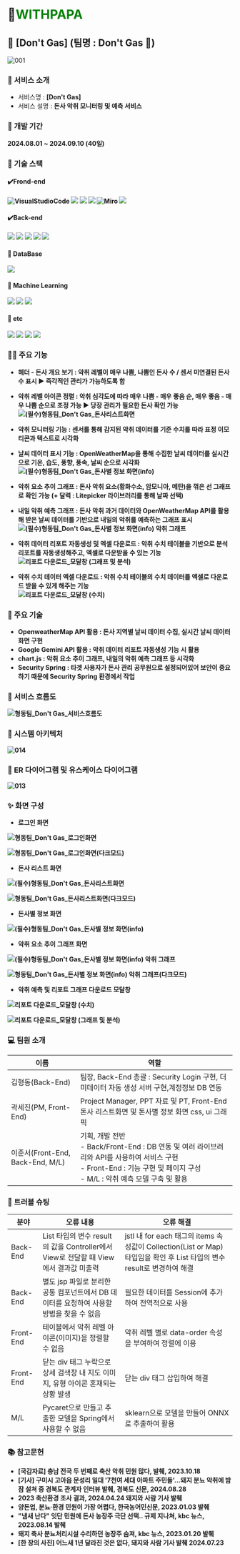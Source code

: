 # :pig:<span style="color:green">**WITHPAPA** </span>
## :pig: [Don't Gas] (팀명 : Don't Gas :dash:)
![001](https://github.com/user-attachments/assets/cb62fd3a-c8c0-4ef2-bf8b-e1dac5bc26f7)


### :open_file_folder: 서비스 소개
- 서비스명 : <b>[Don't Gas] </b>
- 서비스 설명 : <b>돈사 악취 모니터링 및 예측 서비스</b>
  <br>
### :calendar: 개발 기간 
<b> 2024.08.01 ~ 2024.09.10 (40일)


### :wrench: 기술 스택
#### ✔️Frond-end

![VisualStudioCode](https://img.shields.io/badge/Visual_Studio_Code-0078D4?style=for-the-badge&logo=visual%20studio%20code&logoColor=white)
<img src="https://img.shields.io/badge/html5-E34F26?style=for-the-badge&logo=html5&logoColor=white">
<img src="https://img.shields.io/badge/css-1572B6?style=for-the-badge&logo=css3&logoColor=white">
<img src="https://img.shields.io/badge/javascript-F7DF1E?style=for-the-badge&logo=javascript&logoColor=black">
![Miro](https://img.shields.io/badge/Miro-050038?style=for-the-badge&logo=Miro&logoColor=white)
<img src="https://img.shields.io/badge/bootstrap-7952B3?style=for-the-badge&logo=bootstrap&logoColor=white">


#### ✔️Back-end
<img src="https://img.shields.io/badge/apache tomcat-F8DC75?style=for-the-badge&logo=apachetomcat&logoColor=white">
<img src="https://img.shields.io/badge/Spring-6DB33F?style=for-the-badge&logo=Spring&logoColor=green">
<img src="https://img.shields.io/badge/Spring Boot-6DB33F?style=for-the-badge&logo=Spring Boot&logoColor=yellow">
<img src="https://img.shields.io/badge/Spring Security-6DB33F?style=for-the-badge&logo=springsecurity&logoColor=white">
<img src="https://img.shields.io/badge/Maven-C71A36?style=for-the-badge&logo=apachemaven&logoColor=white">

#### :file_folder: DataBase
<img src="https://img.shields.io/badge/mysql-4479A1?style=for-the-badge&logo=mysql&logoColor=white">

#### :space_invader: Machine Learning
<img src="https://img.shields.io/badge/Google Colab-F9AB00?style=for-the-badge&logo=googlecolab&logoColor=white">
<img src="https://img.shields.io/badge/scikitlearn-F7931E?style=for-the-badge&logo=scikitlearn&logoColor=white">
<img src="https://img.shields.io/badge/ONNX-005CED?style=for-the-badge&logo=onnx&logoColor=white">

#### :paperclip: etc
<img src="https://img.shields.io/badge/Eclipse IDE-2C2255?style=for-the-badge&logo=eclipseide&logoColor=white">
<img src="https://img.shields.io/badge/Google Gemini-8E75B2?style=for-the-badge&logo=googlegemini&logoColor=white">
<img src="https://img.shields.io/badge/github-181717?style=for-the-badge&logo=github&logoColor=white">
<img src="https://img.shields.io/badge/chart.js-FF6384?style=for-the-badge&logo=chartdotjs&logoColor=white">



### :pig::dash: 주요 기능
- 헤더 - 돈사 개요 보기 : 악취 레벨이 매우 나쁨, 나쁨인 돈사 수 / 센서 미연결된 돈사 수 표시 ▶ 즉각적인 관리가 가능하도록 함
- 악취 레벨 아이콘 정렬 : 악취 심각도에 따라 매우 나쁨 - 매우 좋음 순, 매우 좋음 - 매우 나쁨 순으로 조정 가능 ▶ 당장 관리가 필요한 돈사 확인 가능
  </br>
  ![(필수)형동팀_Don't Gas_돈사리스트화면](https://github.com/user-attachments/assets/f8a88cf0-246f-4b4e-adf6-b236f5256a25)
- 악취 모니터링 기능 : 센서를 통해 감지된 악취 데이터를 기준 수치를 따라 표정 이모티콘과 텍스트로 시각화
- 날씨 데이터 표시 기능 : OpenWeatherMap을 통해 수집한 날씨 데이터를 실시간으로 기온, 습도, 풍향, 풍속, 날씨 순으로 시각화
   </br>
  ![(필수)형동팀_Don't Gas_돈사별 정보 화면(info)](https://github.com/user-attachments/assets/d8946353-6969-4298-b0c4-d6c9234bd5fd)

- 악취 요소 추이 그래프 : 돈사 악취 요소(황화수소, 암모니아, 메탄)을 꺾은 선 그래프로 확인 가능 (+ 달력 : Litepicker 라이브러리를 통해 날짜 선택)
- 내일 악취 예측 그래프 : 돈사 악취 과거 데이터와 OpenWeatherMap API를 활용해 받은 날씨 데이터를 기반으로 내일의 악취를 예측하는 그래프 표시
  </br>
  ![(필수)형동팀_Don't Gas_돈사별 정보 화면(info) 악취 그래프](https://github.com/user-attachments/assets/8a6e9de6-f8c3-4120-be6c-d900dfe82d58)

- 악취 데이터 리포트 자동생성 및 엑셀 다운로드 : 악취 수치 테이블을 기반으로 분석 리포트를 자동생성해주고, 엑셀로 다운받을 수 있는 기능
   </br>
  ![리포트 다운로드_모달창 (그래프 및 분석)](https://github.com/user-attachments/assets/eb413079-7a76-48df-975f-ec95219a0a54)
- 악취 수치 데이터 엑셀 다운로드 : 악취 수치 테이블의 수치 데이터를 엑셀로 다운로드 받을 수 있게 해주는 기능
   </br>
  ![리포트 다운로드_모달창 (수치)](https://github.com/user-attachments/assets/44bb641c-b423-4f24-86f4-071bd406eaa6)

  

### :key: 주요 기술
- OpenweatherMap API 활용 : 돈사 지역별 날씨 데이터 수집, 실시간 날씨 데이터 화면 구현
- Google Gemini API 활용 : 악취 데이터 리포트 자동생성 기능 시 활용 
- chart.js : 악취 요소 추이 그래프, 내일의 악취 예측 그래프 등 시각화
- Security Spring : 타겟 사용자가 돈사 관리 공무원으로 설정되어있어 보안이 중요하기 때문에 Security Spring 환경에서 작업




### :notebook_with_decorative_cover: 서비스 흐름도
![형동팀_Don't Gas_서비스흐름도](https://github.com/user-attachments/assets/f7ae0628-86f6-4c5c-b5cb-639b86d846e2)


### :notebook_with_decorative_cover: 시스템 아키텍처

![014](https://github.com/user-attachments/assets/bb45a7d1-dc68-49d7-b4d8-d4051a6eab25)


### :pushpin: ER 다이어그램 및 유스케이스 다이어그램


![013](https://github.com/user-attachments/assets/a12fcdf6-2115-4dd7-958b-dd5926b9bee5)





### :sparkles: 화면 구성

- 로그인 화면
  

![형동팀_Don't Gas_로그인화면](https://github.com/user-attachments/assets/7aa2c94b-4fcb-4ae2-8ec9-9e6aca8a62f0)

![형동팀_Don't Gas_로그인화면(다크모드)](https://github.com/user-attachments/assets/bb8f8622-523f-4686-a444-a000341ab596)



- 돈사 리스트 화면

![(필수)형동팀_Don't Gas_돈사리스트화면](https://github.com/user-attachments/assets/eb559422-e054-462b-9a39-6700cfe427e4)

![형동팀_Don't Gas_돈사리스트화면(다크모드)](https://github.com/user-attachments/assets/f5e315bd-98c4-4908-ace0-3c40a2e8354c)




- 돈사별 정보 화면

![(필수)형동팀_Don't Gas_돈사별 정보 화면(info)](https://github.com/user-attachments/assets/2c8da2ce-a41f-4538-85b8-dadc9668b6e3)




- 악취 요소 추이 그래프 화면
  
![(필수)형동팀_Don't Gas_돈사별 정보 화면(info) 악취 그래프](https://github.com/user-attachments/assets/a2f0ddf5-c326-4ffc-b581-f3517b00c3a4)

![형동팀_Don't Gas_돈사별 정보 화면(info) 악취 그래프(다크모드)](https://github.com/user-attachments/assets/6b39033f-efa3-4150-ad89-adb9cdeba434)


- 악취 예측 및 리포트 그래프 다운로드 모달창
  
![리포트 다운로드_모달창 (수치)](https://github.com/user-attachments/assets/f4faa66e-5638-4ff8-b043-0cf992bb2d92)

![리포트 다운로드_모달창 (그래프 및 분석)](https://github.com/user-attachments/assets/80c4792d-055d-4687-a9fa-d14a23dc59d5)




### :computer: 팀원 소개


|이름    |역할          |
|--------|--------------|
|김형동(Back-End)|팀장, Back-End 총괄 : Security Login 구현, 더미데이터 자동 생성 서버 구현,계정정보 DB 연동|
|곽세진(PM, Front-End)| Project Manager, PPT 자료 및 PT, Front-End 돈사 리스트화면 및 돈사별 정보 화면 css, ui 그래픽|
|이준서(Front-End, Back-End, M/L)| 기획, 개발 전반 </br> - Back/Front-End : DB 연동 및 여러 라이브러리와 API를 사용하여 서비스 구현  </br> - Front-End : 기능 구현 및 페이지 구성 </br> - M/L : 악취 예측 모델 구축 및 활용|

### :dart: 트러블 슈팅


|분야    |오류 내용               |오류 해결                                |
|-------------|-----------------------|-----------------------------------------|
|Back-End|List<SearchResult> 타입의 변수 result의 값을 Controller에서 View로 전달할 때 View에서 결과값 미출력|jstl 내 for each 태그의 items 속성값이 Collection(List or Map) 타입임을 확인 후 List 타입의 변수 result로 변경하여 해결|
|Back-End|별도 jsp 파일로 분리한 공통 컴포넌트에서 DB 데이터를 요청하여 사용할 방법을 찾을 수 없음|필요한 데이터를 Session에 추가하여 전역적으로 사용|
|Front-End|테이블에서 악취 레벨 아이콘(이미지)을 정렬할 수 없음|악취 레벨 별로 data-order 속성을 부여하여 정렬에 이용| 
|Front-End|닫는 div 태그 누락으로 상세 검색창 내 지도 이미지, 유형 아이콘 혼재되는 상황 발생|닫는 div 태그 삽입하여 해결|
|M/L|Pycaret으로 만들고 추출한 모델을 Spring에서 사용할 수 없음|sklearn으로 모델을 만들어 ONNX로 추출하여 활용|


### :books: 참고문헌
- [국감자료] 충남 전국 두 번째로 축산 악취 민원 많다, 발췌, 2023.10.18
- [기사] 구미시 고아읍 문성리 일대 '7천여 세대 아파트 주민들'...돼지 분뇨 악취에 밤잠 설쳐 중 경북도 관계자 인터뷰 발췌, 경북도 신문, 2024.08.28
- 2023 축산환경 조사 결과, 2024.04.24 돼지와 사람 기사 발췌
- 양돈업, 분뇨·환경 민원이 가장 어렵다, 한국농어민신문, 2023.01.03 발췌
- "냄새 난다" 잇단 민원에 돈사 농장주 극단 선택.. 규제 지나쳐, kbc 뉴스, 2023.08.14 발췌
- 돼지 축사 분뇨처리시설 수리하던 농장주 숨져, kbc 뉴스, 2023.01.20 발췌
- [한 장의 사진] 어느새 1년 달라진 것은 없다, 돼지와 사람 기사 발췌 2024.07.23




















